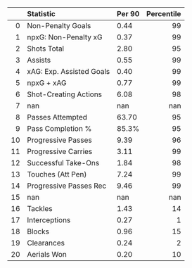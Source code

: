 |    | Statistic                | Per 90   |   Percentile |
|---:|:-------------------------|:---------|-------------:|
|  0 | Non-Penalty Goals        | 0.44     |           99 |
|  1 | npxG: Non-Penalty xG     | 0.37     |           99 |
|  2 | Shots Total              | 2.80     |           95 |
|  3 | Assists                  | 0.55     |           99 |
|  4 | xAG: Exp. Assisted Goals | 0.40     |           99 |
|  5 | npxG + xAG               | 0.77     |           99 |
|  6 | Shot-Creating Actions    | 6.08     |           98 |
|  7 | nan                      | nan      |          nan |
|  8 | Passes Attempted         | 63.70    |           95 |
|  9 | Pass Completion %        | 85.3%    |           95 |
| 10 | Progressive Passes       | 9.39     |           96 |
| 11 | Progressive Carries      | 3.11     |           99 |
| 12 | Successful Take-Ons      | 1.84     |           98 |
| 13 | Touches (Att Pen)        | 7.24     |           99 |
| 14 | Progressive Passes Rec   | 9.46     |           99 |
| 15 | nan                      | nan      |          nan |
| 16 | Tackles                  | 1.43     |           14 |
| 17 | Interceptions            | 0.27     |            1 |
| 18 | Blocks                   | 0.96     |           15 |
| 19 | Clearances               | 0.24     |            2 |
| 20 | Aerials Won              | 0.20     |           10 |